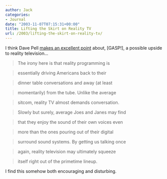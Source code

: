 ```yaml
---
author: Jack
categories:
- Journal
date: "2003-11-07T07:15:31+00:00"
title: Lifting the Skirt on Reality TV
url: /2003/lifting-the-skirt-on-reality-tv/
---
```


I think Dave Pell [makes an excellent point][1] about, [GASP!], a possible upside to reality television&#8230;
  


> The irony here is that reality programming is
  
> 
  
> essentially driving Americans back to their
  
> 
  
> dinner table conversations and away (at least
  
> 
  
> momentarily) from the tube. Unlike the average
  
> 
  
> sitcom, reality TV almost demands conversation.
  
> 
  
> Slowly but surely, average Joes and Janes may find
  
> 
  
> that they enjoy the sound of their own voices even
  
> 
  
> more than the ones pouring out of their digital
  
> 
  
> surround sound systems. By getting us talking once
  
> 
  
> again, reality television may ultimately squeeze
  
> 
  
> itself right out of the primetime lineup.

I find this somehow both encouraging and disturbing.

 [1]: http://www.nextdraft.com/points/media/real.html "Reality TV"